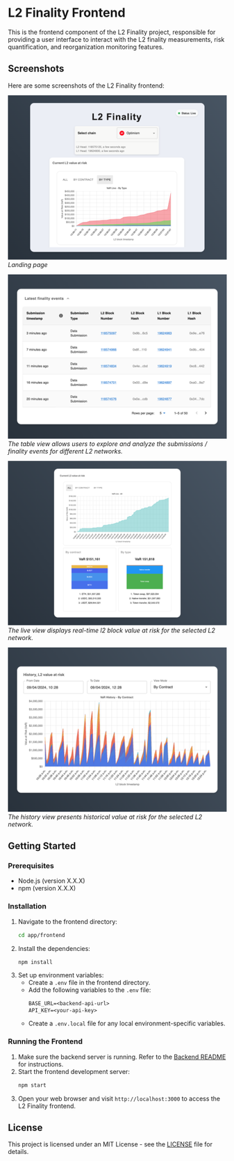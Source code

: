 # L2 Finality Frontend

This is the frontend component of the L2 Finality project, responsible for providing a user interface to interact with the L2 finality measurements, risk quantification, and reorganization monitoring features.

## Screenshots

Here are some screenshots of the L2 Finality frontend:

![Landing](../../images/landing.png)
_Landing page_

![Table](../../images/table.png)
_The table view allows users to explore and analyze the submissions / finality events for different L2 networks._

![Live](../../images/live.png)
_The live view displays real-time l2 block value at risk for the selected L2 network._

![History](../../images/history.png)
_The history view presents historical value at risk for the selected L2 network._

## Getting Started

### Prerequisites

- Node.js (version X.X.X)
- npm (version X.X.X)

### Installation

1. Navigate to the frontend directory:
   ```bash
   cd app/frontend
   ```
2. Install the dependencies:
   ```bash
   npm install
   ```
3. Set up environment variables:
   - Create a `.env` file in the frontend directory.
   - Add the following variables to the `.env` file:
     ```
     BASE_URL=<backend-api-url>
     API_KEY=<your-api-key>
     ```
   - Create a `.env.local` file for any local environment-specific variables.

### Running the Frontend

1. Make sure the backend server is running. Refer to the [Backend README](../backend/readme.md) for instructions.
2. Start the frontend development server:
   ```bash
   npm start
   ```
3. Open your web browser and visit `http://localhost:3000` to access the L2 Finality frontend.

## License

This project is licensed under an MIT License - see the [LICENSE](../../LICENSE) file for details.
